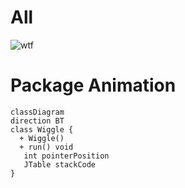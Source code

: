 # All 
![wtf](https://github.com/SupaschaiPh/LGor-Public/assets/119027412/eca20a17-7c8f-4690-96d7-9fb23e4cc1a8)
# Package Animation
```mermaid
classDiagram
direction BT
class Wiggle {
  + Wiggle() 
  + run() void
   int pointerPosition
   JTable stackCode
}
```
